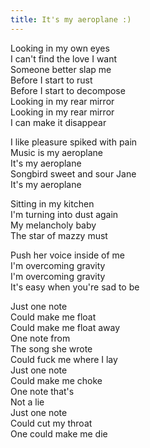 ```yaml
---
title: It's my aeroplane :)
---
```


Looking in my own eyes  
I can't find the love I want  
Someone better slap me  
Before I start to rust  
Before I start to decompose  
Looking in my rear mirror  
Looking in my rear mirror  
I can make it disappear

I like pleasure spiked with pain  
Music is my aeroplane  
It's my aeroplane  
Songbird sweet and sour Jane  
It's my aeroplane

Sitting in my kitchen  
I'm turning into dust again  
My melancholy baby  
The star of mazzy must

Push her voice inside of me  
I'm overcoming gravity  
I'm overcoming gravity  
It's easy when you're sad to be

Just one note  
Could make me float  
Could make me float away  
One note from  
The song she wrote  
Could fuck me where I lay  
Just one note  
Could make me choke  
One note that's  
Not a lie  
Just one note  
Could cut my throat  
One could make me die

